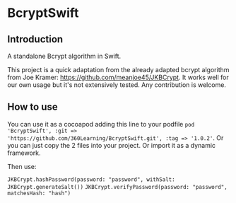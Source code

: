 # BcryptSwift

## Introduction

A standalone Bcrypt algorithm in Swift.

This project is a quick adaptation from the already adapted bcrypt algorithm from Joe Kramer: https://github.com/meanjoe45/JKBCrypt. It works well for our own usage but it's not extensively tested. Any contribution is welcome.

## How to use

You can use it as a cocoapod adding this line to your podfile `pod 'BcryptSwift', :git => 'https://github.com/360Learning/BcryptSwift.git', :tag => '1.0.2'`.
Or you can just copy the 2 files into your project. Or import it as a dynamic framework.

Then use:

`JKBCrypt.hashPassword(password: "password", withSalt: JKBCrypt.generateSalt())`
`JKBCrypt.verifyPassword(password: "password", matchesHash: "hash")`
